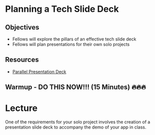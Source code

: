 # Planning a Tech Slide Deck

## Objectives
* Fellows will explore the pillars of an effective tech slide deck
* Fellows will plan presentations for their own solo projects

## Resources
* [Parallel Presentation Deck](https://docs.google.com/presentation/d/1zZkaaJp0AyVpTjEoy7E9VD0xQwO8_MG0yomM2__4QFQ/edit?usp=sharing)

## Warmup - DO THIS NOW!!! (15 Minutes) :fire::fire::fire:

# Lecture

One of the requirements for your solo project involves the creation of a presentation slide deck to accompany the demo of your app in class.
